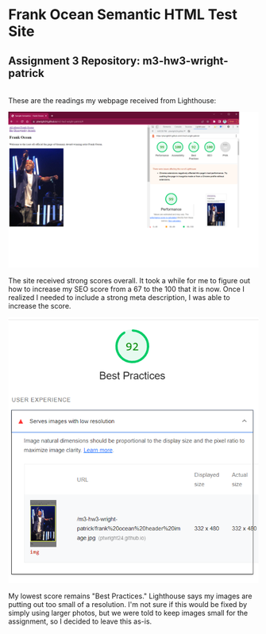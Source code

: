 



# Frank Ocean Semantic HTML Test Site #

## Assignment 3 Repository: m3-hw3-wright-patrick ##
<br>
These are the readings my webpage received from Lighthouse:

![Alt text](Webpage%20Lighthouse%20Data.png)

The site received strong scores overall. It took a while for me to figure out how to increase my SEO score from a 67 to the 100 that it is now. Once I realized I needed to include a strong meta description, I was able to increase the score.

![Alt text](webpage%20Lighthouse%20Data%202.png)

My lowest score remains "Best Practices." Lighthouse says my images are putting out too small of a resolution. I'm not sure if this would be fixed by simply using larger photos, but we were told to keep images small for the assignment, so I decided to leave this as-is.